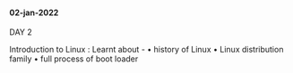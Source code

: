 #### 02-jan-2022

DAY 2

Introduction to Linux : 
Learnt about -
 • history of Linux 
 • Linux distribution family 
 • full process of boot loader